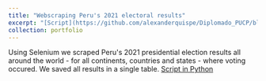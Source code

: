 ```yaml
---
title: "Webscraping Peru's 2021 electoral results"
excerpt: "[Script](https://github.com/alexanderquispe/Diplomado_PUCP/blob/main/Lecture_7/Assignment_4/group_3_ass_4.ipynb): We use Selenium to scrape ONPE's webpage<br/><img src='/images/ONPE.png'>"
collection: portfolio
---
```


Using Selenium we scraped Peru's 2021 presidential election results all around the world - for all continents, countries and states - where voting occured. We saved all results in a single table.
[Script in Python](https://github.com/alexanderquispe/Diplomado_PUCP/blob/main/Lecture_7/Assignment_4/group_3_ass_4.ipynb)
